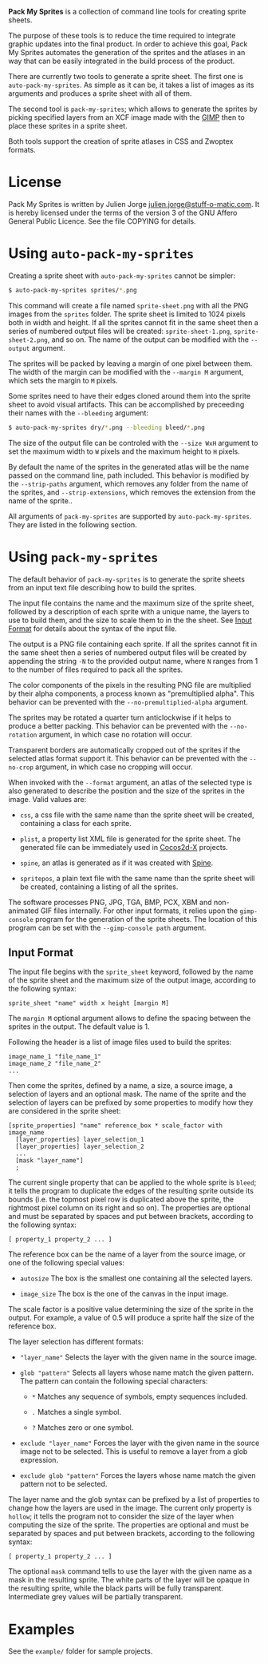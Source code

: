 **Pack My Sprites** is a collection of command line tools for creating
sprite sheets.

The purpose of these tools is to reduce the time required to integrate
graphic updates into the final product. In order to achieve this goal,
Pack My Sprites automates the generation of the sprites and the
atlases in an way that can be easily integrated in the build process
of the product.

There are currently two tools to generate a sprite sheet. The first
one is `auto-pack-my-sprites`. As simple as it can be, it takes a list
of images as its arguments and produces a sprite sheet with all of
them.

The second tool is `pack-my-sprites`; which allows to generate the
sprites by picking specified layers from an XCF image made with the
[GIMP](http://www.gimp.org/) then to place these sprites in a sprite
sheet.

Both tools support the creation of sprite atlases in CSS and Zwoptex
formats.

# License

Pack My Sprites is written by Julien Jorge <julien.jorge@stuff-o-matic.com>.
It is hereby licensed under the terms of the version 3 of the GNU Affero
General Public Licence. See the file COPYING for details.

# Using `auto-pack-my-sprites`

Creating a sprite sheet with `auto-pack-my-sprites` cannot be simpler:

```sh
$ auto-pack-my-sprites sprites/*.png
```

This command will create a file named `sprite-sheet.png` with all the
PNG images from the `sprites` folder. The sprite sheet is limited to
1024 pixels both in width and height. If all the sprites cannot fit
in the same sheet then a series of numbered output files will be
created: `sprite-sheet-1.png`, `sprite-sheet-2.png`, and so on. The
name of the output can be modified with the `--output` argument.

The sprites will be packed by leaving a margin of one pixel between
them. The width of the margin can be modified with the `--margin M`
argument, which sets the margin to `M` pixels.

Some sprites need to have their edges cloned around them into the
sprite sheet to avoid visual artifacts. This can be accomplished by
preceeding their names with the `--bleeding` argument:

```sh
$ auto-pack-my-sprites dry/*.png --bleeding bleed/*.png
```

The size of the output file can be controled with the `--size WxH`
argument to set the maximum width to `W` pixels and the maximum height
to `H` pixels.

By default the name of the sprites in the generated atlas will be the
name passed on the command line, path included. This behavior is
modified by the `--strip-paths` argument, which removes any folder from
the name of the sprites, and `--strip-extensions`, which removes the
extension from the name of the sprite..

All arguments of `pack-my-sprites` are supported by
`auto-pack-my-sprites`. They are listed in the following section.

# Using `pack-my-sprites`

The default behavior of `pack-my-sprites` is to generate the sprite
sheets from an input text file describing how to build the sprites.

The input file contains the name and the maximum size of the sprite
sheet, followed by a description of each sprite with a unique name,
the layers to use to build them, and the size to scale them to in the
the sheet. See [Input Format](#input-format) for details about the
syntax of the input file.

The output is a PNG file containing each sprite. If all the sprites
cannot fit in the same sheet then a series of numbered output files
will be created by appending the string `-N` to the provided output
name, where `N` ranges from 1 to the number of files required to pack
all the sprites.

The color components of the pixels in the resulting PNG file are
multiplied by their alpha components, a process known as
"premultiplied alpha". This behavior can be prevented with the
`--no-premultiplied-alpha` argument.

The sprites may be rotated a quarter turn anticlockwise if it helps to
produce a better packing. This behavior can be prevented with the
`--no-rotation` argument, in which case no rotation will occur.

Transparent borders are automatically cropped out of the sprites if
the selected atlas format support it. This behavior can be prevented
with the `--no-crop` argument, in which case no cropping will occur.

When invoked with the `--format` argument, an atlas of the selected
type is also generated to describe the position and the size of the
sprites in the image. Valid values are:

* `css`, a css file with the same name than the sprite sheet will be
  created, containing a class for each sprite.

* `plist`, a property list XML file is generated for the sprite
  sheet. The generated file can be immediately used in
  [Cocos2d-X](http://www.cocos2d-x.org/) projects.

* `spine`, an atlas is generated as if it was created with
  [Spine](http://esotericsoftware.com/).
  
* `spritepos`, a plain text file with the same name than the sprite
  sheet will be created, containing a listing of all the sprites.

The software processes PNG, JPG, TGA, BMP, PCX, XBM and non-animated
GIF files internally. For other input formats, it relies upon the
`gimp-console` program for the generation of the sprite sheets. The
location of this program can be set with the `--gimp-console path`
argument.

## Input Format

The input file begins with the `sprite_sheet` keyword, followed by the
name of the sprite sheet and the maximum size of the output image,
according to the following syntax:

    sprite_sheet "name" width x height [margin M]

The `margin M` optional argument allows to define the spacing
between the sprites in the output. The default value is 1.

Following the header is a list of image files used to build the sprites:

    image_name_1 "file_name_1"
    image_name_2 "file_name_2"
    ...

Then come the sprites, defined by a name, a size, a source image, a
selection of layers and an optional mask. The name of the sprite and
the selection of layers can be prefixed by some properties to modify
how they are considered in the sprite sheet:

    [sprite_properties] "name" reference_box * scale_factor with image_name
      [layer_properties] layer_selection_1
      [layer_properties] layer_selection_2
      ...
      [mask "layer_name"]
      ;

The current single property that can be applied to the whole sprite is
`bleed`; it tells the program to duplicate the edges of the resulting
sprite outside its bounds (i.e. the topmost pixel row is duplicated
above the sprite, the rightmost pixel column on its right and so
on). The properties are optional and must be separated by spaces and
put between brackets, according to the following syntax:

    [ property_1 property_2 ... ]

The reference box can be the name of a layer from the source image, or
one of the following special values:

  - `autosize`
      The box is the smallest one containing all the selected layers.

  - `image_size`
      The box is the one of the canvas in the input image.

The scale factor is a positive value determining the size of the
sprite in the output. For example, a value of 0.5 will produce a
sprite half the size of the reference box.

The layer selection has different formats:

  - `"layer_name"`
      Selects the layer with the given name in the source image.

  - `glob "pattern"`
      Selects all layers whose name match the given pattern. The
      pattern can contain the following special characters:

    - `*`  Matches any sequence of symbols, empty sequences included.

    - `.`  Matches a single symbol.

    - `?`  Matches zero or one symbol.

  - `exclude "layer_name"`
      Forces the layer with the given name in the source image not to
      be selected. This is useful to remove a layer from a glob
      expression.

  - `exclude glob "pattern"`
      Forces the layers whose name match the given pattern not to be
      selected.

The layer name and the glob syntax can be prefixed by a list of
properties to change how the layers are used in the image. The current
only property is `hollow`; it tells the program not to consider the
size of the layer when computing the size of the sprite. The
properties are optional and must be separated by spaces and put
between brackets, according to the following syntax:

    [ property_1 property_2 ... ]

The optional `mask` command tells to use the layer with the given name
as a mask in the resulting sprite. The white parts of the layer will
be opaque in the resulting sprite, while the black parts will be fully
transparent. Intermediate grey values will be partially transparent.

# Examples

See the `example/` folder for sample projects.
